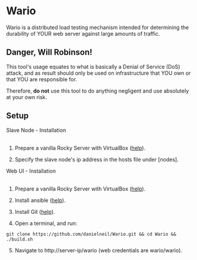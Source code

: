 # Wario

Wario is a distributed load testing mechanism intended for determining the durability of YOUR web server against large amounts of traffic.  


## Danger, Will Robinson!  

This tool's usage equates to what is basically a Denial of Service (DoS) attack, and as result should only be used on infrastructure that YOU own or that YOU are responsible for.  

Therefore, **do not** use this tool to do anything negligent and use absolutely at your own risk.

## Setup

<summary>Slave Node - Installation</summary>
<br>
  
1. Prepare a vanilla Rocky Server with VirtualBox ([help](https://kifarunix.com/install-rocky-linux-8-on-virtualbox/)).

2. Specify the slave node's ip address in the hosts file under [nodes].

<summary>Web UI - Installation</summary>
<br>
  
1. Prepare a vanilla Rocky Server with VirtualBox ([help](https://kifarunix.com/install-rocky-linux-8-on-virtualbox/)).

2. Install ansible ([help](https://www.how2shout.com/linux/how-to-install-ansible-on-rocky-linux-8-or-almalinux/)).

3. Install Git ([help](https://tastethelinux.com/2021/08/06/how-to-install-git-on-rocky-linux-8-ec2-aws/)).

4. Open a terminal, and run:
```
git clone https://github.com/danielneil/Wario.git && cd Wario && ./build.sh
```
5. Navigate to http://server-ip/wario (web credentials are wario/wario).
